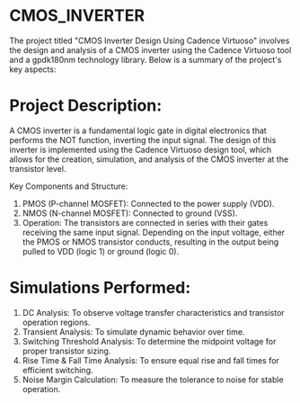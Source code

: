 # CMOS_INVERTER
The project titled "CMOS Inverter Design Using Cadence Virtuoso" involves the design and analysis of a CMOS inverter using the Cadence Virtuoso tool and a gpdk180nm technology library. Below is a summary of the project's key aspects:
# Project Description:
A CMOS inverter is a fundamental logic gate in digital electronics that performs the NOT function, inverting the input signal. The design of this inverter is implemented using the Cadence Virtuoso design tool, which allows for the creation, simulation, and analysis of the CMOS inverter at the transistor level.

Key Components and Structure:

1. PMOS (P-channel MOSFET): Connected to the power supply (VDD).
2. NMOS (N-channel MOSFET): Connected to ground (VSS).
3. Operation: The transistors are connected in series with their gates receiving the same input signal. Depending on the input voltage, either the PMOS or NMOS transistor conducts, resulting in the output being pulled to VDD (logic 1) or ground (logic 0).

# Simulations Performed:
1. DC Analysis: To observe voltage transfer characteristics and transistor operation regions.
2. Transient Analysis: To simulate dynamic behavior over time.
3. Switching Threshold Analysis: To determine the midpoint voltage for proper transistor sizing.
4. Rise Time & Fall Time Analysis: To ensure equal rise and fall times for efficient switching.
5. Noise Margin Calculation: To measure the tolerance to noise for stable operation.
